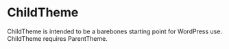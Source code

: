 ChildTheme
====================

ChildTheme is intended to be a barebones starting point for WordPress use. ChildTheme requires ParentTheme. 
